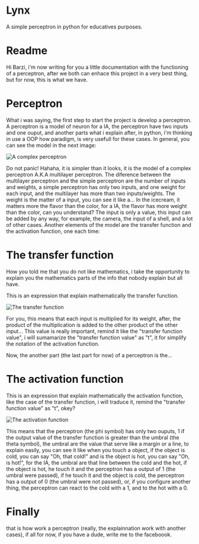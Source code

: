 # Lynx
A simple perceptron in python for educatives purposes.

# Readme
Hi Barzi, i'm now writing for you a little documentation with the functioning of a perceptron, after we both can enhace this project in a very best thing, but for now, this is what we have.

# Perceptron
What i was saying, the first step to start the project is develop a perceptron.
A perceptron is a model of neuron for a IA, the perceptron have two inputs and one ouput, and another parts what i explain after, in python, i'm thinking in use a OOP how paradigm, is very usefull for these cases.
In general, you can see the model in the next image:

![A complex perceptron](https://upload.wikimedia.org/wikipedia/commons/6/60/ArtificialNeuronModel_english.png)

Do not panic! Hahaha, it is simpler than it looks, it is the model of a complex perceptron A.K.A multilayer perceptron. The diference between the multilayer perceptron and the simple perceptron are the number of inputs and weights, a simple perceptron has only two inputs, and one weight for each input, and the multilayer has more than two inputs/weights.
The weight is the matter of a input, you can see it like a... In the icecream, it matters more the flavor than the color, for a IA, the flavor has more weight than the color, can you understand? The input is only a value, this input can be added by any way, for example, the camera, the input of a shell, and a lot of other cases.
Another elements of the model are the transfer function and the activation function, one each time:

# The transfer function
How you told me that you do not like mathematics, i take the opportunity to explain you the mathematics parts of the info that nobody explain but all have.

This is an expression that explain mathematically the transfer function.

![The transfer function](https://i.imgur.com/SvLtchK.gif)

For you, this means that each input is multiplied for its weight, after, the product of the multiplication is added to the other product of the other input... This value is really important, remind it like the "transfer function value", i will sumamarize the "transfer function value" as "t", it for simplify the notation of the activation function.

Now, the another part (the last part for now) of a perceptron is the...

# The activation function
This is an expression that explain mathematically the activation function, like the case of the transfer function, i will traduce it, remind the "transfer function value" as "t", okey?

![The activation function](https://imgur.com/3pNWyy5.gif)

This means that the perceptron (the phi symbol) has only two ouputs, 1 if the output value of the transfer function is greater than the umbral (the theta symbol), the umbral are the value that serve like a margin or a line, to explain easily, you can see it like when you touch a object, if the object is cold, you can say "Oh, that cold!" and is the object is hot, you can say "Oh, is hot!", for the IA, the umbral are that line between the cold and the hot, if the object is hot, he touch it and the perceptron has a output of 1 (the umbral were passed), if he touch it and the object is cold, the perceptron has a output of 0 (the umbral were not passed), or, if you configure another thing, the perceptron can react to the cold with a 1, and to the hot with a 0.

# Finally
that is how work a perceptron (really, the explainnation work with another cases), if all for now, if you have a dude, write me to the faceboook.
